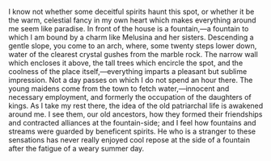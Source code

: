 I know not whether some deceitful spirits haunt this spot, or whether it be the warm, celestial fancy in my own heart which makes everything around me seem like paradise. In front of the house is a fountain,—a fountain to which I am bound by a charm like Melusina and her sisters. Descending a gentle slope, you come to an arch, where, some twenty steps lower down, water of the clearest crystal gushes from the marble rock. The narrow wall which encloses it above, the tall trees which encircle the spot, and the coolness of the place itself,—everything imparts a pleasant but sublime impression. Not a day passes on which I do not spend an hour there. The young maidens come from the town to fetch water,—innocent and necessary employment, and formerly the occupation of the daughters of kings. As I take my rest there, the idea of the old patriarchal life is awakened around me. I see them, our old ancestors, how they formed their friendships and contracted alliances at the fountain-side; and I feel how fountains and streams were guarded by beneficent spirits. He who is a stranger to these sensations has never really enjoyed cool repose at the side of a fountain after the fatigue of a weary summer day.